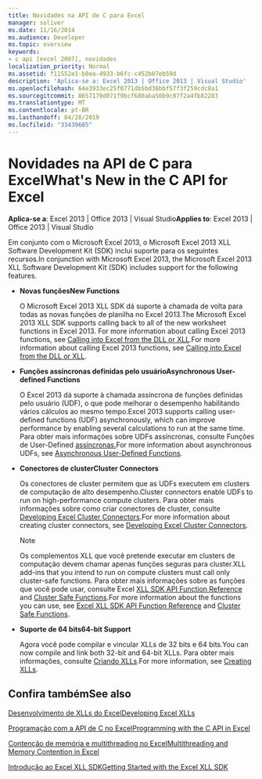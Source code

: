 ```yaml
---
title: Novidades na API de C para Excel
manager: soliver
ms.date: 11/16/2014
ms.audience: Developer
ms.topic: overview
keywords:
- c api [excel 2007], novidades
localization_priority: Normal
ms.assetid: f11552e1-b8ea-4933-b6fc-c452b07eb59d
description: 'Aplica-se a: Excel 2013 | Office 2013 | Visual Studio'
ms.openlocfilehash: 64e3933ec25f0771db5bd36bbf57f3f259cdc8a1
ms.sourcegitcommit: 8657170d071f9bcf680aba50b9c07f2a4fb82283
ms.translationtype: MT
ms.contentlocale: pt-BR
ms.lasthandoff: 04/28/2019
ms.locfileid: "33439685"
---
```

# <a name="whats-new-in-the-c-api-for-excel"></a><span data-ttu-id="f3b78-104">Novidades na API de C para Excel</span><span class="sxs-lookup"><span data-stu-id="f3b78-104">What's New in the C API for Excel</span></span>

 <span data-ttu-id="f3b78-105">**Aplica-se a**: Excel 2013 | Office 2013 | Visual Studio</span><span class="sxs-lookup"><span data-stu-id="f3b78-105">**Applies to**: Excel 2013 | Office 2013 | Visual Studio</span></span> 
  
<span data-ttu-id="f3b78-106">Em conjunto com o Microsoft Excel 2013, o Microsoft Excel 2013 XLL Software Development Kit (SDK) inclui suporte para os seguintes recursos.</span><span class="sxs-lookup"><span data-stu-id="f3b78-106">In conjunction with Microsoft Excel 2013, the Microsoft Excel 2013 XLL Software Development Kit (SDK) includes support for the following features.</span></span>
  
- <span data-ttu-id="f3b78-107">**Novas funções**</span><span class="sxs-lookup"><span data-stu-id="f3b78-107">**New Functions**</span></span>
    
    <span data-ttu-id="f3b78-108">O Microsoft Excel 2013 XLL SDK dá suporte à chamada de volta para todas as novas funções de planilha no Excel 2013.</span><span class="sxs-lookup"><span data-stu-id="f3b78-108">The Microsoft Excel 2013 XLL SDK supports calling back to all of the new worksheet functions in Excel 2013.</span></span> <span data-ttu-id="f3b78-109">For more information about calling Excel 2013 functions, see [Calling into Excel from the DLL or XLL](calling-into-excel-from-the-dll-or-xll.md).</span><span class="sxs-lookup"><span data-stu-id="f3b78-109">For more information about calling Excel 2013 functions, see [Calling into Excel from the DLL or XLL](calling-into-excel-from-the-dll-or-xll.md).</span></span>
    
- <span data-ttu-id="f3b78-110">**Funções assíncronas definidas pelo usuário**</span><span class="sxs-lookup"><span data-stu-id="f3b78-110">**Asynchronous User-defined Functions**</span></span>
    
    <span data-ttu-id="f3b78-111">O Excel 2013 dá suporte à chamada assíncrona de funções definidas pelo usuário (UDF), o que pode melhorar o desempenho habilitando vários cálculos ao mesmo tempo.</span><span class="sxs-lookup"><span data-stu-id="f3b78-111">Excel 2013 supports calling user-defined functions (UDF) asynchronously, which can improve performance by enabling several calculations to run at the same time.</span></span> <span data-ttu-id="f3b78-112">Para obter mais informações sobre UDFs assíncronas, consulte Funções de User-Defined [assíncronas.](asynchronous-user-defined-functions.md)</span><span class="sxs-lookup"><span data-stu-id="f3b78-112">For more information about asynchronous UDFs, see [Asynchronous User-Defined Functions](asynchronous-user-defined-functions.md).</span></span>
    
- <span data-ttu-id="f3b78-113">**Conectores de cluster**</span><span class="sxs-lookup"><span data-stu-id="f3b78-113">**Cluster Connectors**</span></span>
    
    <span data-ttu-id="f3b78-114">Os conectores de cluster permitem que as UDFs executem em clusters de computação de alto desempenho.</span><span class="sxs-lookup"><span data-stu-id="f3b78-114">Cluster connectors enable UDFs to run on high-performance compute clusters.</span></span> <span data-ttu-id="f3b78-115">Para obter mais informações sobre como criar conectores de cluster, consulte [Developing Excel Cluster Connectors](developing-excel-cluster-connectors.md).</span><span class="sxs-lookup"><span data-stu-id="f3b78-115">For more information about creating cluster connectors, see [Developing Excel Cluster Connectors](developing-excel-cluster-connectors.md).</span></span>
    
    > [!NOTE]
    > <span data-ttu-id="f3b78-116">Os complementos XLL que você pretende executar em clusters de computação devem chamar apenas funções seguras para cluster.</span><span class="sxs-lookup"><span data-stu-id="f3b78-116">XLL add-ins that you intend to run on compute clusters must call only cluster-safe functions.</span></span> <span data-ttu-id="f3b78-117">Para obter mais informações sobre as funções que você pode usar, consulte Excel [XLL SDK API Function Reference](excel-xll-sdk-api-function-reference.md) and [Cluster Safe Functions](cluster-safe-functions.md).</span><span class="sxs-lookup"><span data-stu-id="f3b78-117">For more information about the functions you can use, see [Excel XLL SDK API Function Reference](excel-xll-sdk-api-function-reference.md) and [Cluster Safe Functions](cluster-safe-functions.md).</span></span> 
  
- <span data-ttu-id="f3b78-118">**Suporte de 64 bits**</span><span class="sxs-lookup"><span data-stu-id="f3b78-118">**64-bit Support**</span></span>
    
    <span data-ttu-id="f3b78-119">Agora você pode compilar e vincular XLLs de 32 bits e 64 bits.</span><span class="sxs-lookup"><span data-stu-id="f3b78-119">You can now compile and link both 32-bit and 64-bit XLLs.</span></span> <span data-ttu-id="f3b78-120">Para obter mais informações, consulte [Criando XLLs](creating-xlls.md).</span><span class="sxs-lookup"><span data-stu-id="f3b78-120">For more information, see [Creating XLLs](creating-xlls.md).</span></span>
    
## <a name="see-also"></a><span data-ttu-id="f3b78-121">Confira também</span><span class="sxs-lookup"><span data-stu-id="f3b78-121">See also</span></span>



[<span data-ttu-id="f3b78-122">Desenvolvimento de XLLs do Excel</span><span class="sxs-lookup"><span data-stu-id="f3b78-122">Developing Excel XLLs</span></span>](developing-excel-xlls.md)
  
[<span data-ttu-id="f3b78-123">Programação com a API de C no Excel</span><span class="sxs-lookup"><span data-stu-id="f3b78-123">Programming with the C API in Excel</span></span>](programming-with-the-c-api-in-excel.md)
  
[<span data-ttu-id="f3b78-124">Contenção de memória e multithreading no Excel</span><span class="sxs-lookup"><span data-stu-id="f3b78-124">Multithreading and Memory Contention in Excel</span></span>](multithreading-and-memory-contention-in-excel.md)


[<span data-ttu-id="f3b78-125">Introdução ao Excel XLL SDK</span><span class="sxs-lookup"><span data-stu-id="f3b78-125">Getting Started with the Excel XLL SDK</span></span>](getting-started-with-the-excel-xll-sdk.md)

